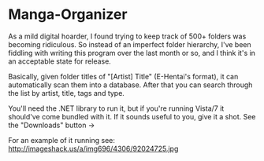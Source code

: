 Manga-Organizer
===============

As a mild digital hoarder, I found trying to keep track of 500+ folders was becoming ridiculous. So instead of an imperfect folder hierarchy, I've been fiddling with writing this program over the last month or so, and I think it's in an acceptable state for release. 

Basically, given folder titles of "[Artist] Title" (E-Hentai's format), it can automatically scan them into a database. After that you can search through the list by artist, title, tags and type. 

You'll need the .NET library to run it, but if you're running Vista/7 it should've come bundled with it. If it sounds useful to you, give it a shot. See the "Downloads" button ->

For an example of it running see:
http://imageshack.us/a/img696/4306/92024725.jpg